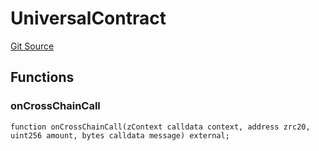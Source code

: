 # UniversalContract
[Git Source](https://github.com/zeta-chain/protocol-contracts/blob/b0a690824216f461bd292d05ff57810c5c3ecafd/contracts/zevm/interfaces/UniversalContract.sol)


## Functions
### onCrossChainCall


```solidity
function onCrossChainCall(zContext calldata context, address zrc20, uint256 amount, bytes calldata message) external;
```

